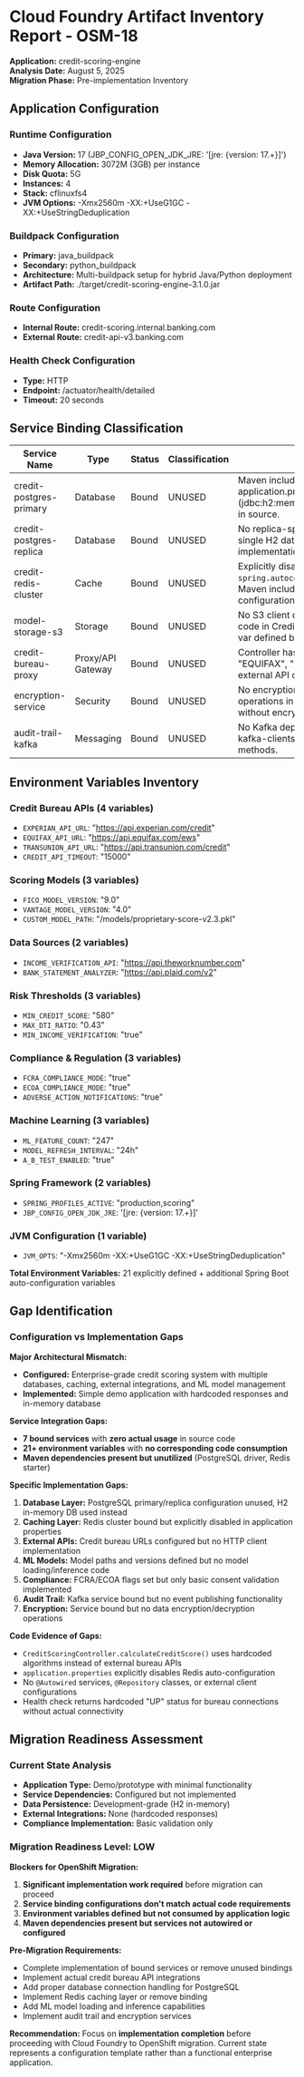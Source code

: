 # Cloud Foundry Artifact Inventory Report - OSM-18

**Application:** credit-scoring-engine  
**Analysis Date:** August 5, 2025  
**Migration Phase:** Pre-implementation Inventory  

## Application Configuration

### Runtime Configuration
- **Java Version:** 17 (JBP_CONFIG_OPEN_JDK_JRE: '[jre: {version: 17.+}]')
- **Memory Allocation:** 3072M (3GB) per instance
- **Disk Quota:** 5G
- **Instances:** 4
- **Stack:** cflinuxfs4
- **JVM Options:** -Xmx2560m -XX:+UseG1GC -XX:+UseStringDeduplication

### Buildpack Configuration
- **Primary:** java_buildpack
- **Secondary:** python_buildpack
- **Architecture:** Multi-buildpack setup for hybrid Java/Python deployment
- **Artifact Path:** ./target/credit-scoring-engine-3.1.0.jar

### Route Configuration
- **Internal Route:** credit-scoring.internal.banking.com
- **External Route:** credit-api-v3.banking.com

### Health Check Configuration
- **Type:** HTTP
- **Endpoint:** /actuator/health/detailed
- **Timeout:** 20 seconds

## Service Binding Classification

| Service Name | Type | Status | Classification | Evidence |
|--------------|------|--------|----------------|----------|
| credit-postgres-primary | Database | Bound | UNUSED | Maven includes PostgreSQL driver but application.properties uses H2 in-memory DB (jdbc:h2:mem:creditdb). No PostgreSQL connection code in source. |
| credit-postgres-replica | Database | Bound | UNUSED | No replica-specific logic in source code. Application uses single H2 database connection. No read/write splitting implementation. |
| credit-redis-cluster | Cache | Bound | UNUSED | Explicitly disabled in application.properties: `spring.autoconfigure.exclude=...RedisAutoConfiguration`. Maven includes spring-boot-starter-data-redis but auto-configuration disabled. |
| model-storage-s3 | Storage | Bound | UNUSED | No S3 client dependencies in pom.xml. No storage-related code in CreditScoringController. Custom model path env var defined but no file I/O operations. |
| credit-bureau-proxy | Proxy/API Gateway | Bound | UNUSED | Controller has hardcoded bureau array ["EXPERIAN", "EQUIFAX", "TRANSUNION"] but no HTTP client usage. No external API calls in calculateCreditScore method. |
| encryption-service | Security | Bound | UNUSED | No encryption dependencies in pom.xml. No cryptographic operations in source code. Data handled as plain objects without encryption. |
| audit-trail-kafka | Messaging | Bound | UNUSED | No Kafka dependencies in pom.xml (no spring-kafka or kafka-clients). No message publishing code in controller methods. |

## Environment Variables Inventory

### Credit Bureau APIs (4 variables)
- `EXPERIAN_API_URL`: "https://api.experian.com/credit"
- `EQUIFAX_API_URL`: "https://api.equifax.com/ews"
- `TRANSUNION_API_URL`: "https://api.transunion.com/credit"
- `CREDIT_API_TIMEOUT`: "15000"

### Scoring Models (3 variables)
- `FICO_MODEL_VERSION`: "9.0"
- `VANTAGE_MODEL_VERSION`: "4.0"
- `CUSTOM_MODEL_PATH`: "/models/proprietary-score-v2.3.pkl"

### Data Sources (2 variables)
- `INCOME_VERIFICATION_API`: "https://api.theworknumber.com"
- `BANK_STATEMENT_ANALYZER`: "https://api.plaid.com/v2"

### Risk Thresholds (3 variables)
- `MIN_CREDIT_SCORE`: "580"
- `MAX_DTI_RATIO`: "0.43"
- `MIN_INCOME_VERIFICATION`: "true"

### Compliance & Regulation (3 variables)
- `FCRA_COMPLIANCE_MODE`: "true"
- `ECOA_COMPLIANCE_MODE`: "true"
- `ADVERSE_ACTION_NOTIFICATIONS`: "true"

### Machine Learning (3 variables)
- `ML_FEATURE_COUNT`: "247"
- `MODEL_REFRESH_INTERVAL`: "24h"
- `A_B_TEST_ENABLED`: "true"

### Spring Framework (2 variables)
- `SPRING_PROFILES_ACTIVE`: "production,scoring"
- `JBP_CONFIG_OPEN_JDK_JRE`: '[jre: {version: 17.+}]'

### JVM Configuration (1 variable)
- `JVM_OPTS`: "-Xmx2560m -XX:+UseG1GC -XX:+UseStringDeduplication"

**Total Environment Variables:** 21 explicitly defined + additional Spring Boot auto-configuration variables

## Gap Identification

### Configuration vs Implementation Gaps

**Major Architectural Mismatch:**
- **Configured:** Enterprise-grade credit scoring system with multiple databases, caching, external integrations, and ML model management
- **Implemented:** Simple demo application with hardcoded responses and in-memory database

**Service Integration Gaps:**
- **7 bound services** with **zero actual usage** in source code
- **21+ environment variables** with **no corresponding code consumption**
- **Maven dependencies present but unutilized** (PostgreSQL driver, Redis starter)

**Specific Implementation Gaps:**
1. **Database Layer:** PostgreSQL primary/replica configuration unused, H2 in-memory DB used instead
2. **Caching Layer:** Redis cluster bound but explicitly disabled in application properties
3. **External APIs:** Credit bureau URLs configured but no HTTP client implementation
4. **ML Models:** Model paths and versions defined but no model loading/inference code
5. **Compliance:** FCRA/ECOA flags set but only basic consent validation implemented
6. **Audit Trail:** Kafka service bound but no event publishing functionality
7. **Encryption:** Service bound but no data encryption/decryption operations

**Code Evidence of Gaps:**
- `CreditScoringController.calculateCreditScore()` uses hardcoded algorithms instead of external bureau APIs
- `application.properties` explicitly disables Redis auto-configuration
- No `@Autowired` services, `@Repository` classes, or external client configurations
- Health check returns hardcoded "UP" status for bureau connections without actual connectivity

## Migration Readiness Assessment

### Current State Analysis
- **Application Type:** Demo/prototype with minimal functionality
- **Service Dependencies:** Configured but not implemented
- **Data Persistence:** Development-grade (H2 in-memory)
- **External Integrations:** None (hardcoded responses)
- **Compliance Implementation:** Basic validation only

### Migration Readiness Level: **LOW**

**Blockers for OpenShift Migration:**
1. **Significant implementation work required** before migration can proceed
2. **Service binding configurations don't match actual code requirements**
3. **Environment variables defined but not consumed by application logic**
4. **Maven dependencies present but services not autowired or configured**

**Pre-Migration Requirements:**
- Complete implementation of bound services or remove unused bindings
- Implement actual credit bureau API integrations
- Add proper database connection handling for PostgreSQL
- Implement Redis caching layer or remove binding
- Add ML model loading and inference capabilities
- Implement audit trail and encryption services

**Recommendation:**
Focus on **implementation completion** before proceeding with Cloud Foundry to OpenShift migration. Current state represents a configuration template rather than a functional enterprise application.
